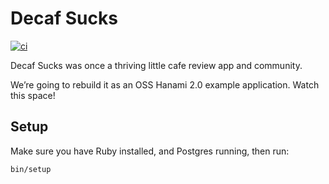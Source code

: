 # Decaf Sucks

<!-- [![Buildkite build status](https://img.shields.io/buildkite/20f6a2f15ca22d9ff497d9419ae8192fcbdf8d74a7205a5565?logo=buildkite&logoColor=white)](https://buildkite.com/timriley/decafsucks) -->
[![ci](https://github.com/decafsucks/decafsucks/actions/workflows/ci.yml/badge.svg)](https://github.com/decafsucks/decafsucks/actions/workflows/ci.yml)

Decaf Sucks was once a thriving little cafe review app and community.

We’re going to rebuild it as an OSS Hanami 2.0 example application. Watch this space!

## Setup

Make sure you have Ruby installed, and Postgres running, then run:

```
bin/setup
```
